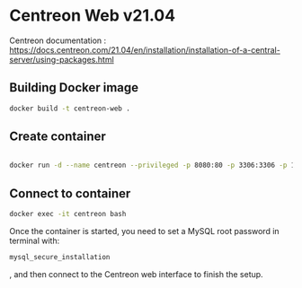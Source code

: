 # Centreon Web v21.04
Centreon documentation : https://docs.centreon.com/21.04/en/installation/installation-of-a-central-server/using-packages.html

## Building Docker image

```bash
docker build -t centreon-web .
```

## Create container

```bash
	
docker run -d --name centreon --privileged -p 8080:80 -p 3306:3306 -p 10022:22 -v /sys/fs/cgroup:/sys/fs/cgroup:ro centreon-web
```

## Connect to container

```bash
docker exec -it centreon bash
```

Once the container is started, you need to set a MySQL root password in terminal with:
```bash
mysql_secure_installation
```
, and then connect to the Centreon web interface to finish the setup.
